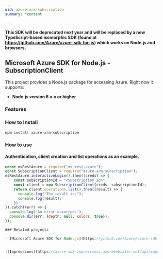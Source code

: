 ```yaml
---
uid: azure-arm-subscription
summary: *content

---
```

**This SDK will be deprecated next year and will be replaced by a new TypeScript-based isomorphic SDK (found at https://github.com/Azure/azure-sdk-for-js) which works on Node.js and browsers.**
## Microsoft Azure SDK for Node.js - SubscriptionClient
This project provides a Node.js package for accessing Azure. Right now it supports:
- **Node.js version 6.x.x or higher**

### Features


### How to Install

```bash
npm install azure-arm-subscription
```

### How to use

#### Authentication, client creation and list operations as an example.

```javascript
const msRestAzure = require("ms-rest-azure");
const SubscriptionClient = require("azure-arm-subscription");
msRestAzure.interactiveLogin().then((creds) => {
    const subscriptionId = "<Subscription_Id>";
    const client = new SubscriptionClient(creds, subscriptionId);
    return client.operations.list().then((result) => {
      console.log("The result is:");
      console.log(result);
    });
}).catch((err) => {
  console.log('An error occurred:');
  console.dir(err, {depth: null, colors: true});
});

### Related projects

- [Microsoft Azure SDK for Node.js](https://github.com/Azure/azure-sdk-for-node)


![Impressions](https://azure-sdk-impressions.azurewebsites.net/api/impressions/azure-sdk-for-node%2Flib%2Fservices%2FsubscriptionManagement2%2FREADME.png)
